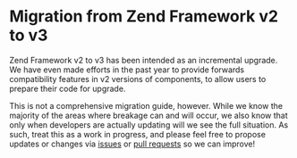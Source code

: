 # Migration from Zend Framework v2 to v3

Zend Framework v2 to v3 has been intended as an incremental upgrade. We have
even made efforts in the past year to provide forwards compatibility features in
v2 versions of components, to allow users to prepare their code for upgrade.

This is not a comprehensive migration guide, however. While we know the majority
of the areas where breakage can and will occur, we also know that only when
developers are actually updating will we see the full situation. As such, treat
this as a work in progress, and please feel free to propose updates or changes
via [issues](https://github.com/zendframework/tutorials/issues) or
[pull requests](https://github.com/zendframework/tutorials/pulls) so we can
improve!
